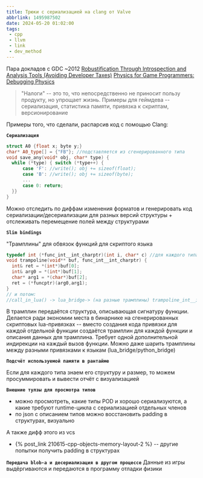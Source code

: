 ```yaml
---
title: Трюки с сериализацией на clang от Valve
abbrlink: 1495987502
date: 2024-05-20 01:02:00
tags:
 - cpp
 - llvm
 - link
 - dev_method
---
```


Пара докладов с GDC ~2012
[Robustification Through Introspection and Analysis Tools (Avoiding Developer Taxes)](https://www.gdcvault.com/play/1015586/)
[Physics for Game Programmers: Debugging Physics](https://www.gdcvault.com/play/1020065/Physics-for-Game-Programmers-Debugging)

>"Налоги" -- это то, что непосредственно не приносит пользу продукту, но упрощает жизнь. Примеры для геймдева -- сериализация, статистика памяти, привязка к скриптам, версионирование

Примеры того, что сделали, распарсив код с помощью Clang:

**`Сериализация`**

```cpp
struct A0 {float x; byte y;}
char* A0_type[] = {"FB"}; //подставляется из сгенерированного типа
void save_any(void* obj, char* type) {
  while (*type) { switch (*type++) {
	  case 'F': //write(); obj += sizeof(float);
	  case 'B': //write(); obj += sizeof(byte);
	  ...
	  case 0: return;
  }}
}
```

Можно отследить по диффам изменения форматов и генерировать код сериализации/десериализации для разных версий структуры + отслеживать перемещение полей между структурами

**`Slim bindings`**

"Трамплины" для обвязок функций для скриптого языка

```cpp
typedef int (*func_int__int_charptr)(int i, char* c) //для каждого типа сигнатур
void trampoline(void** buf, func_int__int_charptr) {
  int& ret = *(int*)buf[0];
  int& arg0 = *(int*)buf[1];
  char* arg1 = *(char*)buf[2];
  ret = (*funcptr)(arg0,arg1);
}
// и потом:
//call_in_lua() -> lua_bridge-> (на разные трамплины) trampoline_int__int_charptr->native(int, char*)
```

В трамплин передаётся структура, описывающая сигнатуру функции. Делается ради экономии места в бинарнике на сгенерированных скриптовых lua-привязках -- вместо создания кода привязки для каждой отдельной функции создаётся трамплин для каждой функции и описания данных для трамплина. Требует одной дополнительной индирекции на каждый вызов функции. Можно даже шарить трамплины между разными привязками к языкам (lua_bridge/python_bridge)

**`Подсчёт используемой памяти в рантайме`**

Если для каждого типа знаем его структуру и размер, то можем просуммировать и вывести отчёт с визуализацией

**`Внешние тулзы для просмотра типов`**

- можно просмотреть, какие типы POD и хорошо сериализуются, а какие требуют runtime-цикла с сериализацией отдельных членов
- по json с описанием типов можно восстановить padding в структурах, визуально

А также дифф этого из vcs
- {% post_link 210615-cpp-objects-memory-layout-2 %} -- другие попытки получить padding в структурах

**`Передача blob-а и десериализация в другом процессе`**
Данные из игры выдёргиваются и передаются в программу отладки физики
